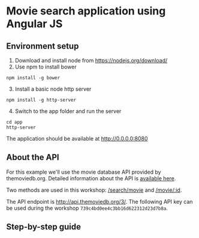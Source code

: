 # Movie search application using Angular JS

## Environment setup

1. Download and install node from https://nodejs.org/download/
2. Use npm to install bower
```
npm install -g bower
```
3. Install a basic node http server
```
npm install -g http-server
```
4. Switch to the app folder and run the server
```
cd app
http-server
```

The application should be available at http://0.0.0.0:8080

## About the API

For this example we'll use the movie database API provided by themoviedb.org. Detailed information about the API is [available here](http://docs.themoviedb.apiary.io/).

Two methods are used in this workshop: [/search/movie](http://docs.themoviedb.apiary.io/#reference/search/searchmovie/get) and [/movie/:id](http://docs.themoviedb.apiary.io/#reference/movies/movieid/get).

The API endpoint is http://api.themoviedb.org/3/. The following API key can be used during the workshop `739c4bd0ee4c3bb16d622312d23d7b8a`.

## Step-by-step guide

